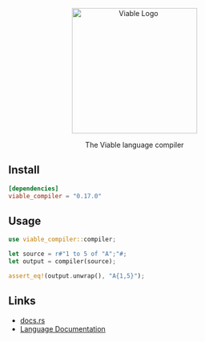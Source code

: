 <p align="center">
    <img alt="Viable Logo" height="250px" src="https://user-images.githubusercontent.com/14347895/159069181-53bce5b3-a831-43f1-8c14-af6c6ed7b92b.svg">
</p>

<p align="center">
The Viable language compiler
</p>

## Install

```toml
[dependencies]
viable_compiler = "0.17.0"
```

## Usage

```rust
use viable_compiler::compiler;

let source = r#"1 to 5 of "A";"#;
let output = compiler(source);

assert_eq!(output.unwrap(), "A{1,5}");
```

## Links

- [docs.rs](https://docs.rs/viable_compiler/)
- [Language Documentation](https://yoav-lavi.github.io/viable/book/)